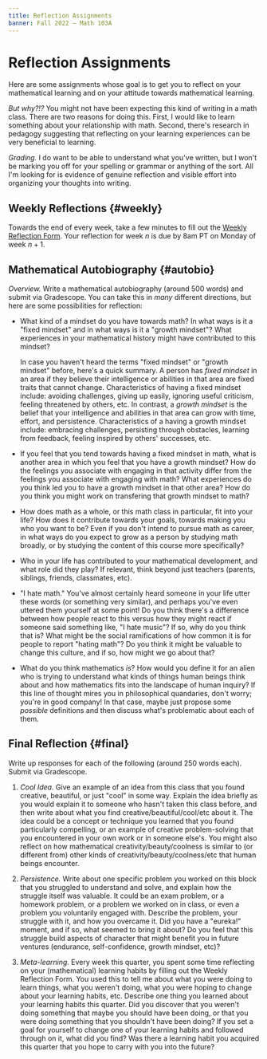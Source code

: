 ```yaml
---
title: Reflection Assignments
banner: Fall 2022 — Math 103A
---
```


# Reflection Assignments

Here are some assignments whose goal is to get you to reflect on your mathematical learning and on your attitude towards mathematical learning. 

*But why?!?* You might not have been expecting this kind of writing in a math class. There are two reasons for doing this. First, I would like to learn something about your relationship with math. Second, there's research in pedagogy suggesting that reflecting on your learning experiences can be very beneficial to learning.
	
*Grading.* I do want to be able to understand what you've written, but I won't be marking you off for your spelling or grammar or anything of the sort. All I'm looking for is evidence of genuine reflection and visible effort into organizing your thoughts into writing. 

## Weekly Reflections {#weekly}

Towards the end of every week, take a few minutes to fill out the [Weekly Reflection Form](https://docs.google.com/forms/d/e/1FAIpQLScQn3REoPq767PR_7CJPI6hLa6UCptGDe5L4PMTWGlbTN1wGg/viewform). Your reflection for week $n$ is due by 8am PT on Monday of week $n+1$. 

## Mathematical Autobiography {#autobio}

*Overview.* Write a mathematical autobiography (around 500 words) and submit via Gradescope. You can take this in *many* different directions, but here are some possibilities for reflection: 

* What kind of a mindset do you have towards math? In what ways is it a "fixed mindset" and in what ways is it a "growth mindset"? What experiences in your mathematical history might have contributed to this mindset? 

    In case you haven't heard the terms "fixed mindset" or "growth mindset" before, here's a quick summary. A person has *fixed mindset* in an area if they believe their intelligence or abilities in that area are fixed traits that cannot change. Characteristics of having a fixed mindset include: avoiding challenges, giving up easily, ignoring useful criticism, feeling threatened by others, etc. In contrast, a *growth mindset* is the belief that your intelligence and abilities in that area can grow with time, effort, and persistence. Characteristics of a having a growth mindset include: embracing challenges, persisting through obstacles, learning from feedback, feeling inspired by others' successes, etc. 
    
* If you feel that you tend towards having a fixed mindset in math, what is another area in which you feel that you have a growth mindset? How do the feelings you associate with engaging in that activity differ from the feelings you associate with engaging with math? What experiences do you think led you to have a growth mindset in that other area? How do you think you might work on transfering that growth mindset to math?

* How does math as a whole, or this math class in particular, fit into your life? How does it contribute towards your goals, towards making you who you want to be? Even if you don't intend to pursue math as career, in what ways do you expect to grow as a person by studying math broadly, or by studying the content of this course more specifically? 

* Who in your life has contributed to your mathematical development, and what role did they play? If relevant, think beyond just teachers (parents, siblings, friends, classmates, etc).  

* "I hate math." You've almost certainly heard someone in your life utter these words (or something very similar), and perhaps you've even uttered them yourself at some point! Do you think there's a difference between how people react to this versus how they might react if someone said something like, "I hate music"? If so, why do you think that is? What might be the social ramifications of how common it is for people to report "hating math"? Do you think it might be valuable to change this culture, and if so, how might we go about that? 

* What do you think mathematics *is*? How would you define it for an alien who is trying to understand what kinds of things human beings think about and how mathematics fits into the landscape of human inquiry? If this line of thought mires you in philosophical quandaries, don't worry; you're in good company! In that case, maybe just propose some *possible* definitions and then discuss what's problematic about each of them.  

## Final Reflection {#final}

Write up responses for each of the following (around 250 words each). Submit via Gradescope.

1. *Cool Idea.* Give an example of an idea from this class that you found creative, beautiful, or just "cool" in some way. Explain the idea briefly as you would explain it to someone who hasn't taken this class before, and then write about what you find creative/beautiful/cool/etc about it. The idea could be a concept or technique you learned that you found particularly compelling, or an example of creative problem-solving that you encountered in your own work or in someone else's. You might also reflect on how mathematical creativity/beauty/coolness is similar to (or different from) other kinds of creativity/beauty/coolness/etc that human beings encounter. 

2. *Persistence.* Write about one specific problem you worked on this block that you struggled to understand and solve, and explain how the struggle itself was valuable. It could be an exam problem, or a homework problem, or a problem we worked on in class, or even a problem you voluntarily engaged with. Describe the problem, your struggle with it, and how you overcame it. Did you have a "eureka!" moment, and if so, what seemed to bring it about? Do you feel that this struggle build aspects of character that might benefit you in future ventures (endurance, self-confidence, growth mindset, etc)?

3. *Meta-learning.* Every week this quarter, you spent some time reflecting on your (mathematical) learning habits by filling out the Weekly Reflection Form. You used this to tell me about what you were doing to learn things, what you weren't doing, what you were hoping to change about your learning habits, etc. Describe one thing you learned about your learning habits this quarter. Did you discover that you weren't doing something that maybe you should have been doing, or that you were doing something that you shouldn't have been doing? If you set a goal for yourself to change one of your learning habits and followed through on it, what did you find? Was there a learning habit you acquired this quarter that you hope to carry with you into the future? 


